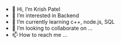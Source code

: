 - 👋 Hi, I’m Krish Patel
- 👀 I’m interested in Backend
- 🌱 I’m currently learning c++, node.js, SQL
- 💞️ I’m looking to collaborate on ...
- 📫 How to reach me ...

<!---
krishdoesit/krishdoesit is a ✨ special ✨ repository because its `README.md` (this file) appears on your GitHub profile.
You can click the Preview link to take a look at your changes.
--->
